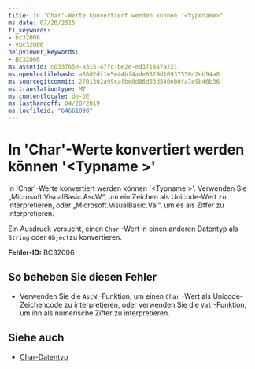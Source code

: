 ```yaml
---
title: In 'Char'-Werte konvertiert werden können '<typename>"
ms.date: 07/20/2015
f1_keywords:
- bc32006
- vbc32006
helpviewer_keywords:
- BC32006
ms.assetid: c033f65e-a315-47fc-be2e-ed371847a221
ms.openlocfilehash: a58d2df1e5e44bf4ade6529d16937550d2eb94a0
ms.sourcegitcommit: 2701302a99cafbe0d86d53d540eb0fa7e9b46b36
ms.translationtype: MT
ms.contentlocale: de-DE
ms.lasthandoff: 04/28/2019
ms.locfileid: "64661098"
---
```

# <a name="char-values-cannot-be-converted-to-typename"></a>In 'Char'-Werte konvertiert werden können '\<Typname >'
In 'Char'-Werte konvertiert werden können '\<Typname >'. Verwenden Sie „Microsoft.VisualBasic.AscW“, um ein Zeichen als Unicode-Wert zu interpretieren, oder „Microsoft.VisualBasic.Val“, um es als Ziffer zu interpretieren.  
  
 Ein Ausdruck versucht, einen `Char` -Wert in einen anderen Datentyp als `String` oder `Object`zu konvertieren.  
  
 **Fehler-ID:** BC32006  
  
## <a name="to-correct-this-error"></a>So beheben Sie diesen Fehler  
  
- Verwenden Sie die `AscW` -Funktion, um einen `Char` -Wert als Unicode-Zeichencode zu interpretieren, oder verwenden Sie die `Val` -Funktion, um ihn als numerische Ziffer zu interpretieren.  
  
## <a name="see-also"></a>Siehe auch

- [Char-Datentyp](../../visual-basic/language-reference/data-types/char-data-type.md)
